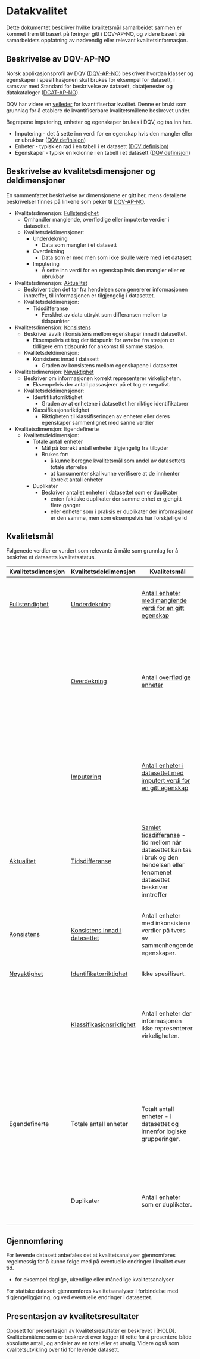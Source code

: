 # Datakvalitet

Dette dokumentet beskriver hvilke kvalitetsmål samarbeidet sammen er kommet frem til basert på føringer gitt i DQV-AP-NO, og videre basert på samarbeidets oppfatning av nødvendig eller relevant kvalitetsinformasjon. 


## Beskrivelse av DQV-AP-NO

Norsk applikasjonsprofil av DQV ([DQV-AP-NO](https://data.norge.no/specification/dqv-ap-no)) beskriver hvordan klasser og egenskaper i spesifikasjonen skal brukes for eksempel for datasett, i samsvar med Standard for beskrivelse av datasett, datatjenester og datakataloger ([DCAT-AP-NO](https://data.norge.no/specification/dcat-ap-no)).

DQV har videre en [veileder](https://data.norge.no/guide/veileder-kvantifiserbar-kvalitet) for kvantifiserbar kvalitet. Denne er brukt som grunnlag for å etablere de kvantifiserbare kvalitetsmålene beskrevet under. 

Begrepene imputering, enheter og egenskaper brukes i DQV, og tas inn her. 
- Imputering - det å sette inn verdi for en egenskap hvis den mangler eller er ubrukbar ([DQV definisjon](https://data.norge.no/guide/veileder-kvantifiserbar-kvalitet#_imputering))
- Enheter - typisk en rad i en tabell i et datasett ([DQV definisjon](https://data.norge.no/guide/veileder-kvantifiserbar-kvalitet#_enhet))
- Egenskaper - typisk en kolonne i en tabell i et datasett ([DQV definisjon](https://data.norge.no/guide/veileder-kvantifiserbar-kvalitet#_egenskap))


## Beskrivelse av kvalitetsdimensjoner og deldimensjoner

En sammenfattet beskrivelse av dimensjonene er gitt her, mens detaljerte beskrivelser finnes på linkene som peker til [DQV-AP-NO](https://data.norge.no/specification/dqv-ap-no). 

- Kvalitetsdimensjon: [Fullstendighet](https://data.norge.no/guide/veileder-kvantifiserbar-kvalitet#_kvalitetsdimensjonen_fullstendighet)
    - Omhandler manglende, overflødige eller imputerte verdier i datasettet. 
    - Kvalitetsdeldimensjoner: 
        - Underdekning
            - Data som mangler i et datasett
        - Overdekning
            - Data som er med men som ikke skulle være med i et datasett
        - Imputering
            - Å sette inn verdi for en egenskap hvis den mangler eller er ubrukbar
- Kvalitetsdimensjon: [Aktualitet](https://data.norge.no/guide/veileder-kvantifiserbar-kvalitet#_kvalitetsdimensjonen_aktualitet)
    - Beskriver tiden det tar fra hendelsen som genererer informasjonen inntreffer, til informasjonen er tilgjengelig i datasettet.
    - Kvalitetsdeldimensjon:
        - Tidsdifferanse
            - Ferskhet av data uttrykt som differansen mellom to tidspunkter
- Kvalitetsdimensjon: [Konsistens](https://data.norge.no/guide/veileder-kvantifiserbar-kvalitet#_kvalitetsdimensjonen_konsistens)
    - Beskriver avvik i konsistens mellom egenskaper innad i datasettet. 
        - Eksempelvis et tog der tidspunkt for avreise fra stasjon er tidligere enn tidspunkt for ankomst til samme stasjon.
    - Kvalitetsdeldimensjon:
        - Konsistens innad i datasett
            - Graden av konsistens mellom egenskapene i datasettet
- Kvalitetsdimensjon: [Nøyaktighet](https://data.norge.no/guide/veileder-kvantifiserbar-kvalitet#_kvalitetsdimensjonen_n%C3%B8yaktighet "Not working")
    - Beskriver om informasjonen korrekt representerer virkeligheten.
        - Eksempelvis der antall passasjerer på et tog er negativt. 
    - Kvalitetsdeldimensjoner:
        - Identifikatorriktighet
            - Graden av at enhetene i datasettet her riktige identifikatorer
        - Klassifikasjonsriktighet
            - Riktigheten til klassifiseringen av enheter eller deres egenskaper sammenlignet med sanne verdier
- Kvalitetsdimensjon: Egendefinerte
    - Kvalitetsdeldimensjon:
        - Totale antall enheter
            - Mål på korrekt antall enheter tilgjengelig fra tilbyder
            - Brukes for:
                - å kunne beregne kvalitetsmål som andel av datasettets totale størrelse
                - at konsumenter skal kunne verifisere at de innhenter korrekt antall enheter
        - Duplikater
            - Beskriver antallet enheter i datasettet som er duplikater
                - enten faktiske duplikater der samme enhet er gjengitt flere ganger
                - eller enheter som i praksis er duplikater der informasjonen er den samme, men som eksempelvis har forskjellige id


## Kvalitetsmål

Følgenede verdier er vurdert som relevante å måle som grunnlag for å beskrive et datasetts kvalitetsstatus. 

| Kvalitetsdimensjon | Kvalitetsdeldimensjon | Kvalitetsmål | Kommentarer |
| ------- | ------- | ------- | ------- |
| [Fullstendighet](https://data.norge.no/guide/veileder-kvantifiserbar-kvalitet#_kvalitetsdimensjon_fullstendighet) | [Underdekning](https://data.norge.no/guide/veileder-kvantifiserbar-kvalitet#_kvalitetsdeldimensjon_underdekning) | [Antall enheter med manglende verdi for en gitt egenskap](https://data.norge.no/guide/veileder-kvantifiserbar-kvalitet#_kvalitetsm%C3%A5l_antall_enheter_med_manglende_verdi_for_en_gitt_egenskap "Not working") | - brukes for alle egenskaper, men må ta hensyn til at det for enkelte egenskaper kan være tillatt med tomme enheter |
| | [Overdekning](https://data.norge.no/guide/veileder-kvantifiserbar-kvalitet#_kvalitetsdeldimensjon_overdekning) | [Antall overflødige enheter](https://data.norge.no/guide/veileder-kvantifiserbar-kvalitet#_kvalitetsm%C3%A5l_antall_overfl%C3%B8dige_enheter "Not working") | - brukes for alle egenskaper  der det er tillatt med tomme enheter innenfor egenskapen <br /> - der det finnes overflødige verdier bør det fremgå av datasettet hvilke verdier dette gjelder |
| | [Imputering](https://data.norge.no/guide/veileder-kvantifiserbar-kvalitet#_kvalitetsdeldimensjon_imputering) | [Antall enheter i datasettet med imputert verdi for en gitt egenskap](https://data.norge.no/guide/veileder-kvantifiserbar-kvalitet#_kvalitetsm%C3%A5l_antall_enheter_med_imputert_verdi_for_en_gitt_egenskap "Not working") | - brukes kun der det benyttes imputering innenfor egenskapen <br /> - der det finnes imputert informasjon bør det fremgå av datasettet hvilken informasjon dette gjelder |
| [Aktualitet](https://data.norge.no/guide/veileder-kvantifiserbar-kvalitet#_kvalitetsdimensjon_aktualitet) | [Tidsdifferanse](https://data.norge.no/guide/veileder-kvantifiserbar-kvalitet#_kvalitetsdeldimensjon_tidsdifferanse) | [Samlet tidsdifferanse](https://data.norge.no/guide/veileder-kvantifiserbar-kvalitet#_kvalitetsm%C3%A5l_samlet_tidsdifferanse "Not working") - tid mellom når datasettet kan tas i bruk og den hendelsen eller fenomenet datasettet beskriver inntreffer | - beskrives normalt for datasettet generelt |
| [Konsistens](https://data.norge.no/guide/veileder-kvantifiserbar-kvalitet#_kvalitetsdimensjon_konsistens) | [Konsistens innad i datasettet](https://data.norge.no/guide/veileder-kvantifiserbar-kvalitet#_kvalitetsdeldimensjon_konsistens_innad_i_datasett) | Antall enheter med inkonsistene verdier på tvers av sammenhengende egenskaper. | - utvalg av egenskaper som skal vurderes i sammenheng avhenger i stor grad av kjennskap til datasettet og domenekunnskap |
| [Nøyaktighet](https://data.norge.no/guide/veileder-kvantifiserbar-kvalitet#_kvalitetsdimensjon_n%C3%B8yaktighet "Not working") | [Identifikatorriktighet](https://data.norge.no/guide/veileder-kvantifiserbar-kvalitet#_kvalitetsdeldimensjon_identifikatorriktighet) | Ikke spesifisert. |  |
|  | [Klassifikasjonsriktighet](https://data.norge.no/guide/veileder-kvantifiserbar-kvalitet#_kvalitetsdeldimensjon_klassifikasjonsriktighet) | Antall enheter der informasjonen ikke representerer virkeligheten. | - brukes kun der det er mulig å avgrense hva som er virkeligheten <br /> - der det finnes unøyaktig informasjon bør det fremgå av datasettet hvilken informasjon dette gjelder |
| Egendefinerte | Totale antall enheter | Totalt antall enheter - i datasettet og innenfor logiske grupperinger. | - logiske grupperinger kan eksempelvis være per dag, per rute, eller lignende <br /> - der egenskapene kan ha tomme enheter, bør forventet antall enheter for egenskapen beregnes |
|  | Duplikater | Antall enheter som er duplikater. | - der det finnes duplikater bør det fremgå av datasettet hvilke enheter dette gjelder |



## Gjennomføring

For levende datasett anbefales det at kvalitetsanalyser gjennomføres regelmessig for å kunne følge med på eventuelle endringer i kvalitet over tid.
- for eksempel daglige, ukentlige eller månedlige kvalitetsanalyser

For statiske datasett gjennomføres kvalitetsanalyser i forbindelse med tilgjengeliggjøring, og ved eventuelle endringer i datasettet. 

## Presentasjon av kvalitetsresultater

Oppsett for presentasjon av kvalitetsresultater er beskrevet i [HOLD]. Kvalitetsmålene som er beskrevet over legger til rette for å presentere både absolutte antall, og andeler av en total eller et utvalg. Videre også som kvalitetsutvikling over tid for levende datasett. 